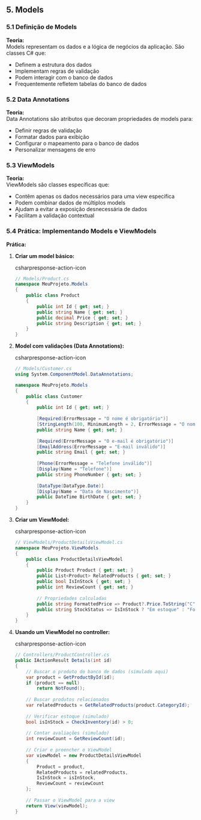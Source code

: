 ## 5. Models

### 5.1 Definição de Models

**Teoria:**  
Models representam os dados e a lógica de negócios da aplicação. São classes C# que:

- Definem a estrutura dos dados
- Implementam regras de validação
- Podem interagir com o banco de dados
- Frequentemente refletem tabelas do banco de dados

### 5.2 Data Annotations

**Teoria:**  
Data Annotations são atributos que decoram propriedades de models para:

- Definir regras de validação
- Formatar dados para exibição
- Configurar o mapeamento para o banco de dados
- Personalizar mensagens de erro

### 5.3 ViewModels

**Teoria:**  
ViewModels são classes específicas que:

- Contêm apenas os dados necessários para uma view específica
- Podem combinar dados de múltiplos models
- Ajudam a evitar a exposição desnecessária de dados
- Facilitam a validação contextual

### 5.4 Prática: Implementando Models e ViewModels

**Prática:**

1. **Criar um model básico:**
    
    csharpresponse-action-icon
    
    ```csharp
    // Models/Product.cs
    namespace MeuProjeto.Models
    {
        public class Product
        {
            public int Id { get; set; }
            public string Name { get; set; }
            public decimal Price { get; set; }
            public string Description { get; set; }
        }
    }
    ```
    
2. **Model com validações (Data Annotations):**
    
    csharpresponse-action-icon
    
    ```csharp
    // Models/Customer.cs
    using System.ComponentModel.DataAnnotations;
    
    namespace MeuProjeto.Models
    {
        public class Customer
        {
            public int Id { get; set; }
            
            [Required(ErrorMessage = "O nome é obrigatório")]
            [StringLength(100, MinimumLength = 2, ErrorMessage = "O nome deve ter entre 2 e 100 caracteres")]
            public string Name { get; set; }
            
            [Required(ErrorMessage = "O e-mail é obrigatório")]
            [EmailAddress(ErrorMessage = "E-mail inválido")]
            public string Email { get; set; }
            
            [Phone(ErrorMessage = "Telefone inválido")]
            [Display(Name = "Telefone")]
            public string PhoneNumber { get; set; }
            
            [DataType(DataType.Date)]
            [Display(Name = "Data de Nascimento")]
            public DateTime BirthDate { get; set; }
        }
    }
    ```
    
3. **Criar um ViewModel:**
    
    csharpresponse-action-icon
    
    ```csharp
    // ViewModels/ProductDetailsViewModel.cs
    namespace MeuProjeto.ViewModels
    {
        public class ProductDetailsViewModel
        {
            public Product Product { get; set; }
            public List<Product> RelatedProducts { get; set; }
            public bool IsInStock { get; set; }
            public int ReviewCount { get; set; }
            
            // Propriedades calculadas
            public string FormattedPrice => Product?.Price.ToString("C");
            public string StockStatus => IsInStock ? "Em estoque" : "Fora de estoque";
        }
    }
    ```
    
4. **Usando um ViewModel no controller:**
    
    csharpresponse-action-icon
    
    ```csharp
    // Controllers/ProductController.cs
    public IActionResult Details(int id)
    {
        // Buscar o produto do banco de dados (simulado aqui)
        var product = GetProductById(id);
        if (product == null)
            return NotFound();
        
        // Buscar produtos relacionados
        var relatedProducts = GetRelatedProducts(product.CategoryId);
        
        // Verificar estoque (simulado)
        bool isInStock = CheckInventory(id) > 0;
        
        // Contar avaliações (simulado)
        int reviewCount = GetReviewCount(id);
        
        // Criar e preencher o ViewModel
        var viewModel = new ProductDetailsViewModel
        {
            Product = product,
            RelatedProducts = relatedProducts,
            IsInStock = isInStock,
            ReviewCount = reviewCount
        };
        
        // Passar o ViewModel para a view
        return View(viewModel);
    }
    ```